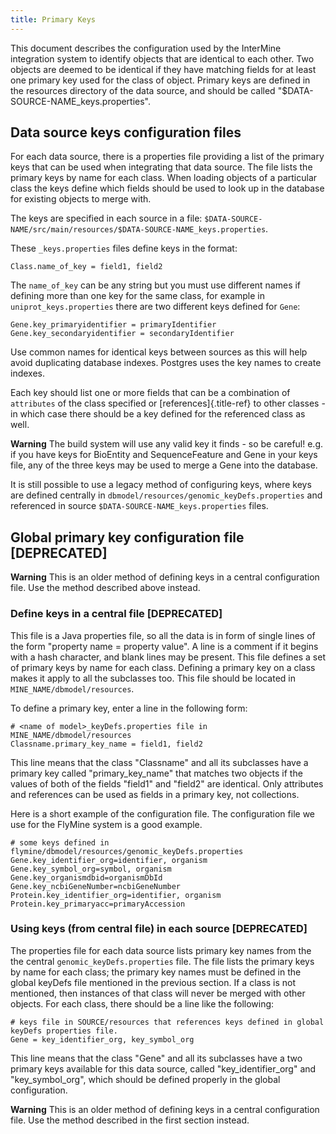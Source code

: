 ```yaml
---
title: Primary Keys
--- 
```


This document describes the configuration used by the InterMine integration system to identify objects that are identical to each other. Two objects are deemed to be identical if they have matching fields for at least one primary key used for the class of object. Primary keys are defined in the resources directory of the data source, and should be called "$DATA-SOURCE-NAME\_keys.properties".

## Data source keys configuration files

For each data source, there is a properties file providing a list of the primary keys that can be used when integrating that data source. The file lists the primary keys by name for each class. When loading objects of a particular class the keys define which fields should be used to look up in the database for existing objects to merge with.

The keys are specified in each source in a file: `$DATA-SOURCE-NAME/src/main/resources/$DATA-SOURCE-NAME_keys.properties`.

These `_keys.properties` files define keys in the format:

```text
Class.name_of_key = field1, field2
```

The `name_of_key` can be any string but you must use different names if defining more than one key for the same class, for example in `uniprot_keys.properties` there are two different keys defined for `Gene`:

```text
Gene.key_primaryidentifier = primaryIdentifier
Gene.key_secondaryidentifier = secondaryIdentifier
```

Use common names for identical keys between sources as this will help avoid duplicating database indexes. Postgres uses the key names to create indexes.

Each key should list one or more fields that can be a combination of `attributes` of the class specified or \[references\]{.title-ref} to other classes - in which case there should be a key defined for the referenced class as well.

**Warning**
The build system will use any valid key it finds - so be careful! e.g. if you have keys for BioEntity and SequenceFeature and Gene in your keys file, any of the three keys may be used to merge a Gene into the database.

It is still possible to use a legacy method of configuring keys, where keys are defined centrally in `dbmodel/resources/genomic_keyDefs.properties` and referenced in source `$DATA-SOURCE-NAME_keys.properties` files.

## Global primary key configuration file \[DEPRECATED\]

**Warning**
This is an older method of defining keys in a central configuration file. Use the method described above instead.

### Define keys in a central file \[DEPRECATED\]

This file is a Java properties file, so all the data is in form of single lines of the form "property name = property value". A line is a comment if it begins with a hash character, and blank lines may be present. This file defines a set of primary keys by name for each class. Defining a primary key on a class makes it apply to all the subclasses too. This file should be located in `MINE_NAME/dbmodel/resources`.

To define a primary key, enter a line in the following form:

```text
# <name of model>_keyDefs.properties file in MINE_NAME/dbmodel/resources
Classname.primary_key_name = field1, field2
```

This line means that the class "Classname" and all its subclasses have a primary key called "primary\_key\_name" that matches two objects if the values of both of the fields "field1" and "field2" are identical. Only attributes and references can be used as fields in a primary key, not collections.

Here is a short example of the configuration file. The configuration file we use for the FlyMine system is a good example.

```text
# some keys defined in flymine/dbmodel/resources/genomic_keyDefs.properties
Gene.key_identifier_org=identifier, organism
Gene.key_symbol_org=symbol, organism
Gene.key_organismdbid=organismDbId
Gene.key_ncbiGeneNumber=ncbiGeneNumber
Protein.key_identifier_org=identifier, organism
Protein.key_primaryacc=primaryAccession
```

### Using keys \(from central file\) in each source \[DEPRECATED\]

The properties file for each data source lists primary key names from the the central `genomic_keyDefs.properties` file. The file lists the primary keys by name for each class; the primary key names must be defined in the global keyDefs file mentioned in the previous section. If a class is not mentioned, then instances of that class will never be merged with other objects. For each class, there should be a line like the following:

```text
# keys file in SOURCE/resources that references keys defined in global keyDefs properties file. 
Gene = key_identifier_org, key_symbol_org
```

This line means that the class "Gene" and all its subclasses have a two primary keys available for this data source, called "key\_identifier\_org" and "key\_symbol\_org", which should be defined properly in the global configuration.

**Warning**
This is an older method of defining keys in a central configuration file. Use the method described in the first section instead.

